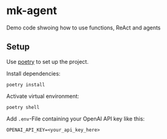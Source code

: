 # mk-agent
Demo code shwoing how to use functions, ReAct and agents

## Setup
Use [poetry](https://python-poetry.org/docs/) to set up the project.

Install dependencies:
```
poetry install
```

Activate virtual environment:
```
poetry shell
```

Add `.env`-File containing your OpenAI API key like this:
```
OPENAI_API_KEY=<your_api_key_here>

